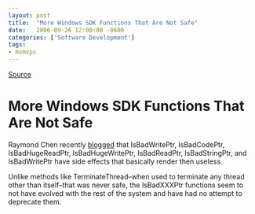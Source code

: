 ```yaml
---
layout: post
title:  "More Windows SDK Functions That Are Not Safe"
date:   2006-09-26 12:00:00 -0600
categories: ['Software Development']
tags:
- msmvps
---
```

[Source](http://blogs.msmvps.com/peterritchie/2006/09/27/more-windows-sdk-functions-that-are-not-safe/ "Permalink to More Windows SDK Functions That Are Not Safe")

# More Windows SDK Functions That Are Not Safe

Raymond Chen recently [blogged][1] that IsBadWritePtr, IsBadCodePtr, IsBadHugeReadPtr, IsBadHugeWritePtr, IsBadReadPtr, IsBadStringPtr, and IsBadWritePtr have side effects that basically render then useless.

Unlike methods like TerminateThread–when used to terminate any thread other than itself–that was never safe, the IsBadXXXPtr functions seem to not have evolved with the rest of the system and have had no attempt to deprecate them.

[1]: http://blogs.msdn.com/oldnewthing/archive/2006/09/27/773741.aspx

